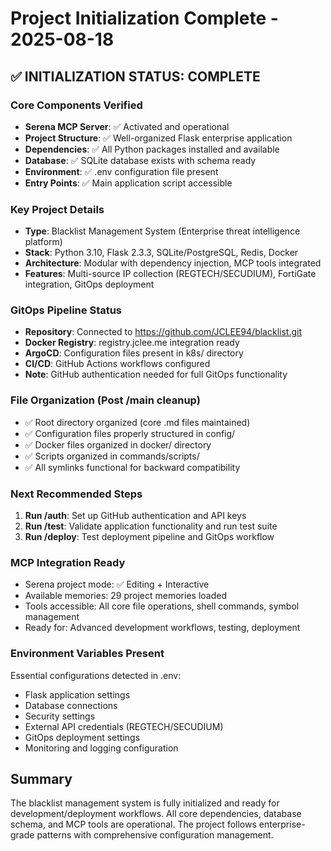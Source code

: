 # Project Initialization Complete - 2025-08-18

## ✅ INITIALIZATION STATUS: COMPLETE

### Core Components Verified
- **Serena MCP Server**: ✅ Activated and operational
- **Project Structure**: ✅ Well-organized Flask enterprise application  
- **Dependencies**: ✅ All Python packages installed and available
- **Database**: ✅ SQLite database exists with schema ready
- **Environment**: ✅ .env configuration file present
- **Entry Points**: ✅ Main application script accessible

### Key Project Details
- **Type**: Blacklist Management System (Enterprise threat intelligence platform)
- **Stack**: Python 3.10, Flask 2.3.3, SQLite/PostgreSQL, Redis, Docker
- **Architecture**: Modular with dependency injection, MCP tools integrated
- **Features**: Multi-source IP collection (REGTECH/SECUDIUM), FortiGate integration, GitOps deployment

### GitOps Pipeline Status
- **Repository**: Connected to https://github.com/JCLEE94/blacklist.git
- **Docker Registry**: registry.jclee.me integration ready
- **ArgoCD**: Configuration files present in k8s/ directory
- **CI/CD**: GitHub Actions workflows configured
- **Note**: GitHub authentication needed for full GitOps functionality

### File Organization (Post /main cleanup)
- ✅ Root directory organized (core .md files maintained)
- ✅ Configuration files properly structured in config/
- ✅ Docker files organized in docker/ directory  
- ✅ Scripts organized in commands/scripts/
- ✅ All symlinks functional for backward compatibility

### Next Recommended Steps
1. **Run /auth**: Set up GitHub authentication and API keys
2. **Run /test**: Validate application functionality and run test suite
3. **Run /deploy**: Test deployment pipeline and GitOps workflow

### MCP Integration Ready
- Serena project mode: ✅ Editing + Interactive
- Available memories: 29 project memories loaded
- Tools accessible: All core file operations, shell commands, symbol management
- Ready for: Advanced development workflows, testing, deployment

### Environment Variables Present
Essential configurations detected in .env:
- Flask application settings
- Database connections
- Security settings  
- External API credentials (REGTECH/SECUDIUM)
- GitOps deployment settings
- Monitoring and logging configuration

## Summary
The blacklist management system is fully initialized and ready for development/deployment workflows. All core dependencies, database schema, and MCP tools are operational. The project follows enterprise-grade patterns with comprehensive configuration management.